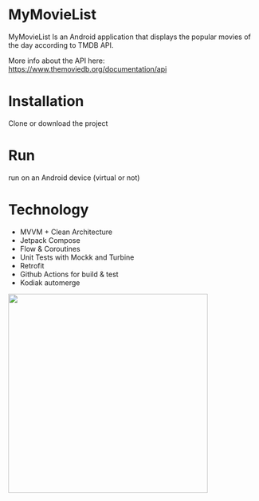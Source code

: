 # MyMovieList
MyMovieList Is an Android application that displays the popular movies of the day according to TMDB API.

More info about the API here: https://www.themoviedb.org/documentation/api

# Installation
Clone or download the project

# Run
run on an Android device (virtual or not)

# Technology
 - MVVM + Clean Architecture
 - Jetpack Compose
 - Flow & Coroutines
 - Unit Tests with Mockk and Turbine
 - Retrofit
 - Github Actions for build & test
 - Kodiak automerge

<img src="https://user-images.githubusercontent.com/34826500/219980278-afc99c69-1a43-41ec-a71b-b2dd8ffa9629.png" width="400">
